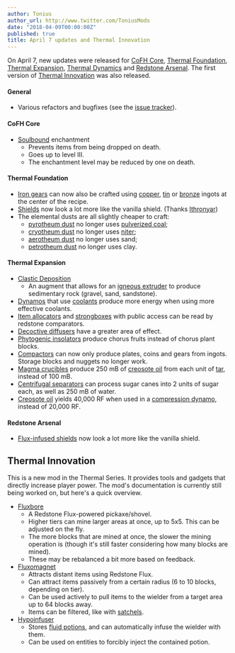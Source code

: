 ```yaml
---
author: Tonius
author_url: http://www.twitter.com/ToniusMods
date: "2018-04-09T00:00:00Z"
published: true
title: April 7 updates and Thermal Innovation
---
```


On April 7, new updates were released for [CoFH Core](/docs/1.12/cofh-core/),
[Thermal Foundation](/docs/1.12/thermal-foundation/), [Thermal
Expansion](/docs/1.12/thermal-expansion/), [Thermal
Dynamics](/docs/1.12/thermal-dynamics/) and [Redstone
Arsenal](/docs/1.12/redstone-arsenal/). The first version of [Thermal
Innovation](/docs/1.12/thermal-innovation/) was also released.

#### General
* Various refactors and bugfixes (see the [issue
  tracker](https://github.com/CoFH/Feedback/issues?q=is%3Aissue+is%3Aclosed+label%3Afixed+sort%3Aupdated-desc)).

#### CoFH Core
* [Soulbound](/docs/1.12/cofh-core/soulbound/) enchantment
  * Prevents items from being dropped on death.
  * Goes up to level III.
  * The enchantment level may be reduced by one on death.

#### Thermal Foundation
* [Iron gears](/docs/1.12/thermal-foundation/iron-gear/) can now also be crafted using
  [copper](/docs/1.12/thermal-foundation/copper-ingot/), [tin](/docs/1.12/thermal-foundation/tin-ingot/) or
  [bronze](/docs/1.12/thermal-foundation/bronze-ingot/) ingots at the center of the recipe.
* [Shields](/docs/1.12/thermal-foundation/shields/) now look a lot more like the
  vanilla shield. (Thanks [Ithronyar](https://github.com/Ithronyar))
* The elemental dusts are all slightly cheaper to craft:
  * [pyrotheum dust](/docs/1.12/thermal-foundation/pyrotheum-dust/) no longer uses [pulverized
    coal](/docs/1.12/thermal-foundation/pulverized-coal/);
  * [cryotheum dust](/docs/1.12/thermal-foundation/cryotheum-dust/) no longer uses
    [niter](/docs/1.12/thermal-foundation/niter/);
  * [aerotheum dust](/docs/1.12/thermal-foundation/aerotheum-dust/) no longer uses sand;
  * [petrotheum dust](/docs/1.12/thermal-foundation/petrotheum-dust/) no longer uses clay.

#### Thermal Expansion
* [Clastic Deposition](/docs/1.12/thermal-expansion/augment-clastic-deposition/)
  * An augment that allows for an [igneous extruder](/docs/1.12/thermal-expansion/igneous-extruder/) to
    produce sedimentary rock (gravel, sand, sandstone).
* [Dynamos](/docs/1.12/thermal-expansion/dynamos/) that use [coolants](/docs/1.12/thermal-expansion/coolants/) produce more
  energy when using more effective coolants.
* [Item allocators](/docs/1.12/thermal-expansion/item-allocator/) and [strongboxes](/docs/1.12/thermal-expansion/strongbox/)
  with public access can be read by redstone comparators.
* [Decoctive diffusers](/docs/1.12/thermal-expansion/decoctive-diffuser/) have a greater area of
  effect.
* [Phytogenic insolators](/docs/1.12/thermal-expansion/phytogenic-insolator/) produce chorus fruits
  instead of chorus plant blocks.
* [Compactors](/docs/1.12/thermal-expansion/compactor/) can now only produce plates, coins and gears
  from ingots. Storage blocks and nuggets no longer work.
* [Magma crucibles](/docs/1.12/thermal-expansion/magma-crucible/) produce 250 mB of [creosote
  oil](/docs/1.12/thermal-foundation/creosote-oil/) from each unit of [tar](/docs/1.12/thermal-foundation/tar/), instead of 100
  mB.
* [Centrifugal separators](/docs/1.12/thermal-expansion/centrifugal-separator/) can process sugar canes
  into 2 units of sugar each, as well as 250 mB of water.
* [Creosote oil](/docs/1.12/thermal-foundation/creosote-oil/) yields 40,000 RF when used in a
  [compression dynamo](/docs/1.12/thermal-expansion/compression-dynamo/), instead of 20,000 RF.

#### Redstone Arsenal
* [Flux-infused shields](/docs/1.12/redstone-arsenal/flux-infused-shield/) now look a lot more like
  the vanilla shield.


Thermal Innovation
------------------

This is a new mod in the Thermal Series. It provides tools and gadgets that
directly increase player power. The mod's documentation is currently still being
worked on, but here's a quick overview.

* [Fluxbore](/docs/1.12/thermal-innovation/fluxbore/)
  * A Redstone Flux-powered pickaxe/shovel.
  * Higher tiers can mine larger areas at once, up to 5x5. This can be adjusted
    on the fly.
  * The more blocks that are mined at once, the slower the mining operation is
    (though it's still faster considering how many blocks are mined).
  * These may be rebalanced a bit more based on feedback.
* [Fluxomagnet](/docs/1.12/thermal-innovation/fluxomagnet/)
  * Attracts distant items using Redstone Flux.
  * Can attract items passively from a certain radius (6 to 10 blocks, depending
    on tier).
  * Can be used actively to pull items to the wielder from a target area up to
    64 blocks away.
  * Items can be filtered, like with [satchels](/docs/1.12/thermal-expansion/satchel/).
* [Hypoinfuser](/docs/1.12/thermal-innovation/hypoinfuser/)
  * Stores [fluid potions](/docs/1.12/thermal-foundation/potion-fluid/), and can automatically infuse
    the wielder with them.
  * Can be used on entities to forcibly inject the contained potion.
